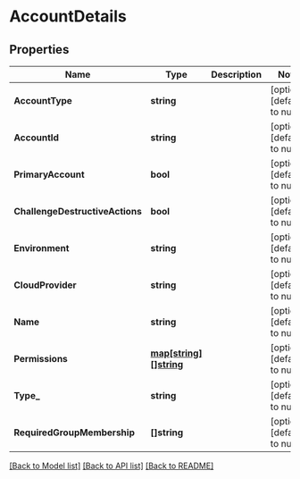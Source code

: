 # AccountDetails

## Properties
Name | Type | Description | Notes
------------ | ------------- | ------------- | -------------
**AccountType** | **string** |  | [optional] [default to null]
**AccountId** | **string** |  | [optional] [default to null]
**PrimaryAccount** | **bool** |  | [optional] [default to null]
**ChallengeDestructiveActions** | **bool** |  | [optional] [default to null]
**Environment** | **string** |  | [optional] [default to null]
**CloudProvider** | **string** |  | [optional] [default to null]
**Name** | **string** |  | [optional] [default to null]
**Permissions** | [**map[string][]string**](array.md) |  | [optional] [default to null]
**Type_** | **string** |  | [optional] [default to null]
**RequiredGroupMembership** | **[]string** |  | [optional] [default to null]

[[Back to Model list]](../README.md#documentation-for-models) [[Back to API list]](../README.md#documentation-for-api-endpoints) [[Back to README]](../README.md)


